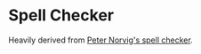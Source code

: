 # Spell Checker
Heavily derived from [Peter Norvig's spell checker](http://norvig.com/spell-correct.html).